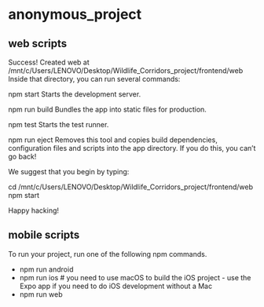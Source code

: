 # anonymous_project

## web scripts
Success! Created web at /mnt/c/Users/LENOVO/Desktop/Wildlife_Corridors_project/frontend/web
Inside that directory, you can run several commands:

  npm start
    Starts the development server.

  npm run build
    Bundles the app into static files for production.

  npm test
    Starts the test runner.

  npm run eject
    Removes this tool and copies build dependencies, configuration files
    and scripts into the app directory. If you do this, you can’t go back!

We suggest that you begin by typing:

  cd /mnt/c/Users/LENOVO/Desktop/Wildlife_Corridors_project/frontend/web
  npm start

Happy hacking!

## mobile scripts
To run your project, run one of the following npm commands.

- npm run android
- npm run ios # you need to use macOS to build the iOS project - use the Expo app if you need to do iOS development without a Mac
- npm run web